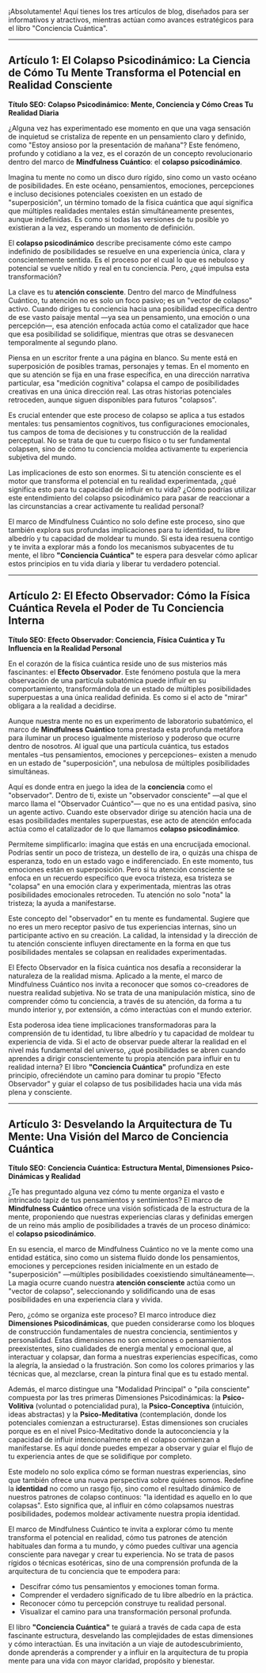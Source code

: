 ¡Absolutamente! Aquí tienes los tres artículos de blog, diseñados para ser informativos y atractivos, mientras actúan como avances estratégicos para el libro "Conciencia Cuántica".

---

## Artículo 1: El Colapso Psicodinámico: La Ciencia de Cómo Tu Mente Transforma el Potencial en Realidad Consciente

**Título SEO:** **Colapso Psicodinámico: Mente, Conciencia y Cómo Creas Tu Realidad Diaria**

¿Alguna vez has experimentado ese momento en que una vaga sensación de inquietud se cristaliza de repente en un pensamiento claro y definido, como "Estoy ansioso por la presentación de mañana"? Este fenómeno, profundo y cotidiano a la vez, es el corazón de un concepto revolucionario dentro del marco de **Mindfulness Cuántico**: el **colapso psicodinámico**.

Imagina tu mente no como un disco duro rígido, sino como un vasto océano de posibilidades. En este océano, pensamientos, emociones, percepciones e incluso decisiones potenciales coexisten en un estado de "superposición", un término tomado de la física cuántica que aquí significa que múltiples realidades mentales están simultáneamente presentes, aunque indefinidas. Es como si todas las versiones de tu posible yo existieran a la vez, esperando un momento de definición.

El **colapso psicodinámico** describe precisamente cómo este campo indefinido de posibilidades se resuelve en una experiencia única, clara y conscientemente sentida. Es el proceso por el cual lo que es nebuloso y potencial se vuelve nítido y real en tu conciencia. Pero, ¿qué impulsa esta transformación?

La clave es tu **atención consciente**. Dentro del marco de Mindfulness Cuántico, tu atención no es solo un foco pasivo; es un "vector de colapso" activo. Cuando diriges tu conciencia hacia una posibilidad específica dentro de ese vasto paisaje mental —ya sea un pensamiento, una emoción o una percepción—, esa atención enfocada actúa como el catalizador que hace que esa posibilidad se solidifique, mientras que otras se desvanecen temporalmente al segundo plano.

Piensa en un escritor frente a una página en blanco. Su mente está en superposición de posibles tramas, personajes y temas. En el momento en que su atención se fija en una frase específica, en una dirección narrativa particular, esa "medición cognitiva" colapsa el campo de posibilidades creativas en una única dirección real. Las otras historias potenciales retroceden, aunque siguen disponibles para futuros "colapsos".

Es crucial entender que este proceso de colapso se aplica a tus estados mentales: tus pensamientos cognitivos, tus configuraciones emocionales, tus campos de toma de decisiones y tu construcción de la realidad perceptual. No se trata de que tu cuerpo físico o tu ser fundamental colapsen, sino de cómo tu conciencia moldea activamente tu experiencia subjetiva del mundo.

Las implicaciones de esto son enormes. Si tu atención consciente es el motor que transforma el potencial en tu realidad experimentada, ¿qué significa esto para tu capacidad de influir en tu vida? ¿Cómo podrías utilizar este entendimiento del colapso psicodinámico para pasar de reaccionar a las circunstancias a crear activamente tu realidad personal?

El marco de Mindfulness Cuántico no solo define este proceso, sino que también explora sus profundas implicaciones para tu identidad, tu libre albedrío y tu capacidad de moldear tu mundo. Si esta idea resuena contigo y te invita a explorar más a fondo los mecanismos subyacentes de tu mente, el libro **"Conciencia Cuántica"** te espera para desvelar cómo aplicar estos principios en tu vida diaria y liberar tu verdadero potencial.

---

## Artículo 2: El Efecto Observador: Cómo la Física Cuántica Revela el Poder de Tu Conciencia Interna

**Título SEO:** **Efecto Observador: Conciencia, Física Cuántica y Tu Influencia en la Realidad Personal**

En el corazón de la física cuántica reside uno de sus misterios más fascinantes: el **Efecto Observador**. Este fenómeno postula que la mera observación de una partícula subatómica puede influir en su comportamiento, transformándola de un estado de múltiples posibilidades superpuestas a una única realidad definida. Es como si el acto de "mirar" obligara a la realidad a decidirse.

Aunque nuestra mente no es un experimento de laboratorio subatómico, el marco de **Mindfulness Cuántico** toma prestada esta profunda metáfora para iluminar un proceso igualmente misterioso y poderoso que ocurre dentro de nosotros. Al igual que una partícula cuántica, tus estados mentales –tus pensamientos, emociones y percepciones– existen a menudo en un estado de "superposición", una nebulosa de múltiples posibilidades simultáneas.

Aquí es donde entra en juego la idea de la **conciencia** como el "observador". Dentro de ti, existe un "observador consciente" —al que el marco llama el "Observador Cuántico"— que no es una entidad pasiva, sino un agente activo. Cuando este observador dirige su atención hacia una de esas posibilidades mentales superpuestas, ese acto de atención enfocada actúa como el catalizador de lo que llamamos **colapso psicodinámico**.

Permíteme simplificarlo: imagina que estás en una encrucijada emocional. Podrías sentir un poco de tristeza, un destello de ira, o quizás una chispa de esperanza, todo en un estado vago e indiferenciado. En este momento, tus emociones están en superposición. Pero si tu atención consciente se enfoca en un recuerdo específico que evoca tristeza, esa tristeza se "colapsa" en una emoción clara y experimentada, mientras las otras posibilidades emocionales retroceden. Tu atención no solo "nota" la tristeza; la ayuda a manifestarse.

Este concepto del "observador" en tu mente es fundamental. Sugiere que no eres un mero receptor pasivo de tus experiencias internas, sino un participante activo en su creación. La calidad, la intensidad y la dirección de tu atención consciente influyen directamente en la forma en que tus posibilidades mentales se colapsan en realidades experimentadas.

El Efecto Observador en la física cuántica nos desafía a reconsiderar la naturaleza de la realidad misma. Aplicado a la mente, el marco de Mindfulness Cuántico nos invita a reconocer que somos co-creadores de nuestra realidad subjetiva. No se trata de una manipulación mística, sino de comprender cómo tu conciencia, a través de su atención, da forma a tu mundo interior y, por extensión, a cómo interactúas con el mundo exterior.

Esta poderosa idea tiene implicaciones transformadoras para la comprensión de tu identidad, tu libre albedrío y tu capacidad de moldear tu experiencia de vida. Si el acto de observar puede alterar la realidad en el nivel más fundamental del universo, ¿qué posibilidades se abren cuando aprendes a dirigir conscientemente tu propia atención para influir en tu realidad interna? El libro **"Conciencia Cuántica"** profundiza en este principio, ofreciéndote un camino para dominar tu propio "Efecto Observador" y guiar el colapso de tus posibilidades hacia una vida más plena y consciente.

---

## Artículo 3: Desvelando la Arquitectura de Tu Mente: Una Visión del Marco de Conciencia Cuántica

**Título SEO:** **Conciencia Cuántica: Estructura Mental, Dimensiones Psico-Dinámicas y Realidad**

¿Te has preguntado alguna vez cómo tu mente organiza el vasto e intrincado tapiz de tus pensamientos y sentimientos? El marco de **Mindfulness Cuántico** ofrece una visión sofisticada de la estructura de la mente, proponiendo que nuestras experiencias claras y definidas emergen de un reino más amplio de posibilidades a través de un proceso dinámico: el **colapso psicodinámico**.

En su esencia, el marco de Mindfulness Cuántico no ve la mente como una entidad estática, sino como un sistema fluido donde los pensamientos, emociones y percepciones residen inicialmente en un estado de "superposición" —múltiples posibilidades coexistiendo simultáneamente—. La magia ocurre cuando nuestra **atención consciente** actúa como un "vector de colapso", seleccionando y solidificando una de esas posibilidades en una experiencia clara y vivida.

Pero, ¿cómo se organiza este proceso? El marco introduce diez **Dimensiones Psicodinámicas**, que pueden considerarse como los bloques de construcción fundamentales de nuestra conciencia, sentimientos y personalidad. Estas dimensiones no son emociones o pensamientos preexistentes, sino cualidades de energía mental y emocional que, al interactuar y colapsar, dan forma a nuestras experiencias específicas, como la alegría, la ansiedad o la frustración. Son como los colores primarios y las técnicas que, al mezclarse, crean la pintura final que es tu estado mental.

Además, el marco distingue una "Modalidad Principal" o "pila consciente" compuesta por las tres primeras Dimensiones Psicodinámicas: la **Psico-Volitiva** (voluntad o potencialidad pura), la **Psico-Conceptiva** (intuición, ideas abstractas) y la **Psico-Meditativa** (contemplación, donde los potenciales comienzan a estructurarse). Estas dimensiones son cruciales porque es en el nivel Psico-Meditativo donde la autoconciencia y la capacidad de influir intencionalmente en el colapso comienzan a manifestarse. Es aquí donde puedes empezar a observar y guiar el flujo de tu experiencia antes de que se solidifique por completo.

Este modelo no solo explica cómo se forman nuestras experiencias, sino que también ofrece una nueva perspectiva sobre quiénes somos. Redefine la **identidad** no como un rasgo fijo, sino como el resultado dinámico de nuestros patrones de colapso continuos: "la identidad es aquello en lo que colapsas". Esto significa que, al influir en cómo colapsamos nuestras posibilidades, podemos moldear activamente nuestra propia identidad.

El marco de Mindfulness Cuántico te invita a explorar cómo tu mente transforma el potencial en realidad, cómo tus patrones de atención habituales dan forma a tu mundo, y cómo puedes cultivar una agencia consciente para navegar y crear tu experiencia. No se trata de pasos rígidos o técnicas esotéricas, sino de una comprensión profunda de la arquitectura de tu conciencia que te empodera para:

*   Descifrar cómo tus pensamientos y emociones toman forma.
*   Comprender el verdadero significado de tu libre albedrío en la práctica.
*   Reconocer cómo tu percepción construye tu realidad personal.
*   Visualizar el camino para una transformación personal profunda.

El libro **"Conciencia Cuántica"** te guiará a través de cada capa de esta fascinante estructura, desvelando las complejidades de estas dimensiones y cómo interactúan. Es una invitación a un viaje de autodescubrimiento, donde aprenderás a comprender y a influir en la arquitectura de tu propia mente para una vida con mayor claridad, propósito y bienestar.